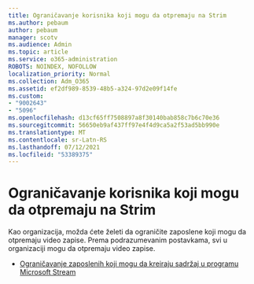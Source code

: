 ```yaml
---
title: Ograničavanje korisnika koji mogu da otpremaju na Strim
ms.author: pebaum
author: pebaum
manager: scotv
ms.audience: Admin
ms.topic: article
ms.service: o365-administration
ROBOTS: NOINDEX, NOFOLLOW
localization_priority: Normal
ms.collection: Adm_O365
ms.assetid: ef2df989-8539-48b5-a324-97d2e09f14fe
ms.custom:
- "9002643"
- "5096"
ms.openlocfilehash: d13cf65ff7508897a8f30140bab858c7b6c70e36
ms.sourcegitcommit: 56650eb9af437ff97e4f4d9ca5a2f53ad5bb990e
ms.translationtype: MT
ms.contentlocale: sr-Latn-RS
ms.lasthandoff: 07/12/2021
ms.locfileid: "53389375"
---
```

# <a name="restrict-users-who-can-upload-to-stream"></a>Ograničavanje korisnika koji mogu da otpremaju na Strim

Kao organizacija, možda ćete želeti da ograničite zaposlene koji mogu da otpremaju video zapise. Prema podrazumevanim postavkama, svi u organizaciji mogu da otpremaju video zapise.

- [Ograničavanje zaposlenih koji mogu da kreiraju sadržaj u programu Microsoft Stream](/stream/restrict-uploaders)
